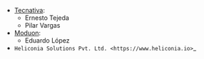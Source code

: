 - [Tecnativa](https://www.tecnativa.com):
  - Ernesto Tejeda
  - Pilar Vargas
- [Moduon](https://www.moduon.team):
  - Eduardo López
- `Heliconia Solutions Pvt. Ltd. <https://www.heliconia.io>`_
